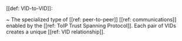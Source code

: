 [[def: VID-to-VID]]:

~ The specialized type of [[ref: peer-to-peer]] [[ref: communications]] enabled by the [[ref: ToIP Trust Spanning Protocol]]. Each pair of VIDs creates a unique [[ref: VID relationship]].

